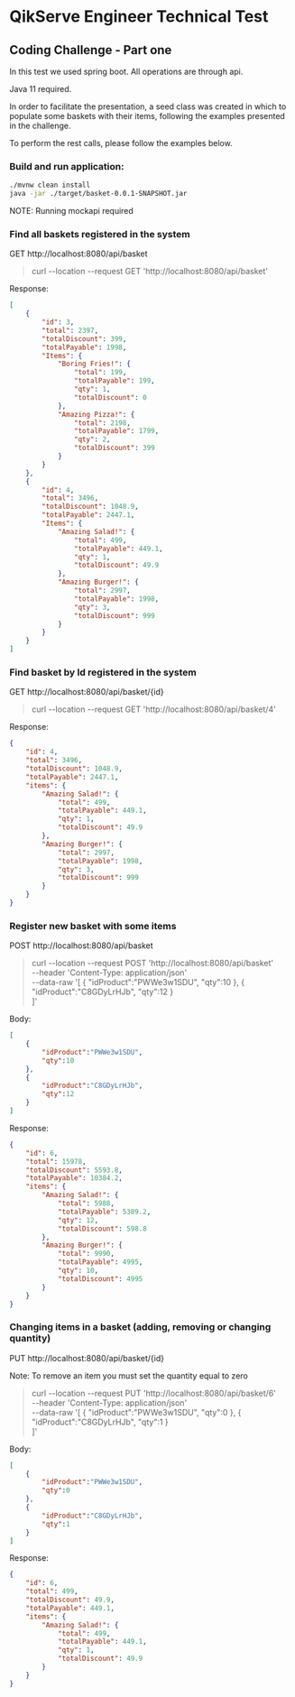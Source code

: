 # QikServe Engineer Technical Test

## Coding Challenge - Part one

In this test we used spring boot. All operations are through api.

Java 11 required.

In order to facilitate the presentation, a seed class was created in which to populate some baskets with their items, following the examples presented in the challenge.

To perform the rest calls, please follow the examples below.

### Build and run application:
```bash
./mvnw clean install
java -jar ./target/basket-0.0.1-SNAPSHOT.jar
```

NOTE: Running mockapi required

### Find all baskets registered in the system
GET http://localhost:8080/api/basket
> curl --location --request GET 'http://localhost:8080/api/basket'

Response:
``` json
[
    {
        "id": 3,
        "total": 2397,
        "totalDiscount": 399,
        "totalPayable": 1998,
        "Items": {
            "Boring Fries!": {
                "total": 199,
                "totalPayable": 199,
                "qty": 1,
                "totalDiscount": 0
            },
            "Amazing Pizza!": {
                "total": 2198,
                "totalPayable": 1799,
                "qty": 2,
                "totalDiscount": 399
            }
        }
    },
    {
        "id": 4,
        "total": 3496,
        "totalDiscount": 1048.9,
        "totalPayable": 2447.1,
        "Items": {
            "Amazing Salad!": {
                "total": 499,
                "totalPayable": 449.1,
                "qty": 1,
                "totalDiscount": 49.9
            },
            "Amazing Burger!": {
                "total": 2997,
                "totalPayable": 1998,
                "qty": 3,
                "totalDiscount": 999
            }
        }
    }
]
```
### Find basket by Id registered in the system
GET http://localhost:8080/api/basket/{id}
> curl --location --request GET 'http://localhost:8080/api/basket/4'

Response:
``` json
{
    "id": 4,
    "total": 3496,
    "totalDiscount": 1048.9,
    "totalPayable": 2447.1,
    "items": {
        "Amazing Salad!": {
            "total": 499,
            "totalPayable": 449.1,
            "qty": 1,
            "totalDiscount": 49.9
        },
        "Amazing Burger!": {
            "total": 2997,
            "totalPayable": 1998,
            "qty": 3,
            "totalDiscount": 999
        }
    }
}
```
### Register new basket with some items
POST http://localhost:8080/api/basket
> curl --location --request POST 'http://localhost:8080/api/basket' \
--header 'Content-Type: application/json' \
--data-raw '[
{
"idProduct":"PWWe3w1SDU",
"qty":10
},
{
"idProduct":"C8GDyLrHJb",
"qty":12
}    
]'

Body:
``` json
[
    {
        "idProduct":"PWWe3w1SDU",
        "qty":10
    },
    {
        "idProduct":"C8GDyLrHJb",
        "qty":12
    }    
]
```
Response:
``` json
{
    "id": 6,
    "total": 15978,
    "totalDiscount": 5593.8,
    "totalPayable": 10384.2,
    "items": {
        "Amazing Salad!": {
            "total": 5988,
            "totalPayable": 5389.2,
            "qty": 12,
            "totalDiscount": 598.8
        },
        "Amazing Burger!": {
            "total": 9990,
            "totalPayable": 4995,
            "qty": 10,
            "totalDiscount": 4995
        }
    }
}
```

### Changing items in a basket (adding, removing or changing quantity)
PUT http://localhost:8080/api/basket/{id}

Note: To remove an item you must set the quantity equal to zero
> curl --location --request PUT 'http://localhost:8080/api/basket/6' \
--header 'Content-Type: application/json' \
--data-raw '[
{
"idProduct":"PWWe3w1SDU",
"qty":0
},
{
"idProduct":"C8GDyLrHJb",
"qty":1
}    
]'

Body:
``` json
[
    {
        "idProduct":"PWWe3w1SDU",
        "qty":0
    },
    {
        "idProduct":"C8GDyLrHJb",
        "qty":1
    }    
]
```
Response:
``` json
{
    "id": 6,
    "total": 499,
    "totalDiscount": 49.9,
    "totalPayable": 449.1,
    "items": {
        "Amazing Salad!": {
            "total": 499,
            "totalPayable": 449.1,
            "qty": 1,
            "totalDiscount": 49.9
        }
    }
}
```